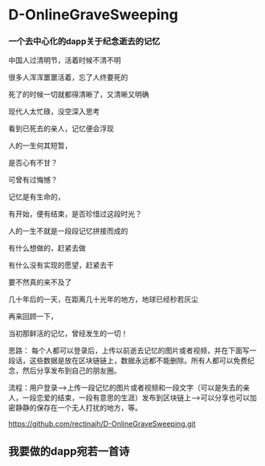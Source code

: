 # D-OnlineGraveSweeping
### 一个去中心化的dapp关于纪念逝去的记忆



中国人过清明节，活着时候不清不明

很多人浑浑噩噩活着，忘了人终要死的

死了的时候一切就都得清晰了，又清晰又明确

现代人太忙碌，没空深入思考

看到已死去的亲人，记忆便会浮现

人的一生何其短暂，

是否心有不甘？

可曾有过悔憾？

记忆是有生命的，

有开始，便有结束，是否珍惜过这段时光？

人的一生不就是一段段记忆拼接而成的

有什么想做的，赶紧去做

有什么没有实现的愿望，赶紧去干

要不然真的来不及了

几十年后的一天，在距离几十光年的地方，地球已经秒若灰尘

再来回顾一下，

当初那鲜活的记忆，曾经发生的一切！






思路：
每个人都可以登录后，上传以前逝去记忆的图片或者视频，并在下面写一段话，这些数据是放在区块链链上，数据永远都不能删除。所有人都可以免费纪念，然后分享发布到自己的朋友圈。


流程：用户登录——>上传一段记忆的图片或者视频和一段文字（可以是失去的亲人，一段恋爱的结束，一段有意思的生涯）发布到区块链上——>可以分享也可以加密静静的保存在一个无人打扰的地方，等。


https://github.com/rectinajh/D-OnlineGraveSweeping.git


## 我要做的dapp宛若一首诗



									


